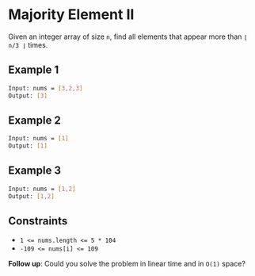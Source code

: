 # Majority Element II

Given an integer array of size `n`, find all elements that appear more than `⌊ n/3 ⌋` times.

## Example 1

```bash
Input: nums = [3,2,3]
Output: [3]
```

## Example 2

```bash
Input: nums = [1]
Output: [1]
```

## Example 3

```bash
Input: nums = [1,2]
Output: [1,2]
```

## Constraints

- `1 <= nums.length <= 5 * 104`
- `-109 <= nums[i] <= 109`

**Follow up**: Could you solve the problem in linear time and in `O(1)` space?
